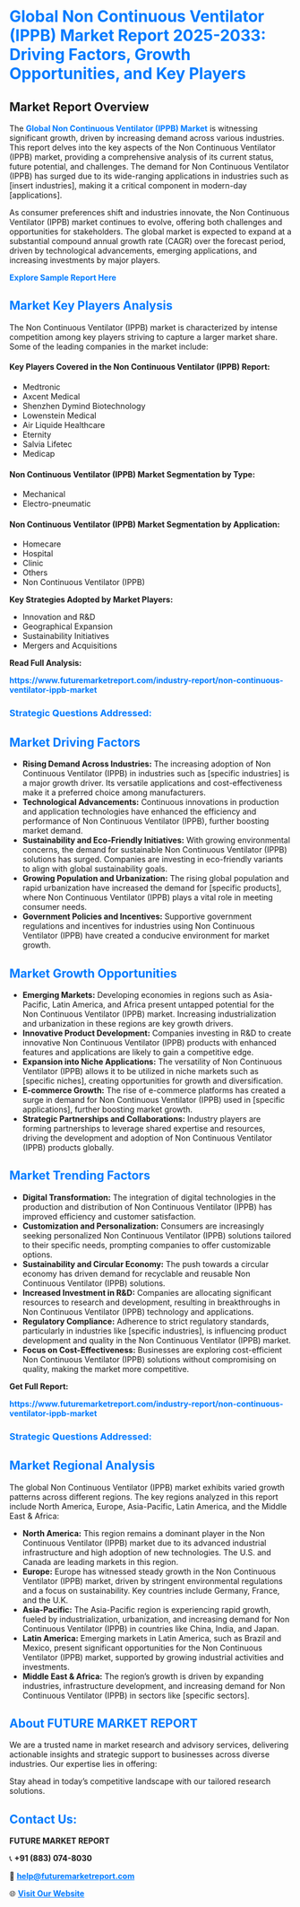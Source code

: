<h1 style="color: #007BFF;">Global Non Continuous Ventilator (IPPB) Market Report 2025-2033: Driving Factors, Growth Opportunities, and Key Players</h1>

<section id="overview">
<h2>Market Report Overview</h2>
<p>The <a href="https://www.futuremarketreport.com/industry-report/non-continuous-ventilator-ippb-market" style="color: #007BFF; text-decoration: none;"><strong>Global Non Continuous Ventilator (IPPB) Market</strong></a> is witnessing significant growth, driven by increasing demand across various industries. This report delves into the key aspects of the Non Continuous Ventilator (IPPB) market, providing a comprehensive analysis of its current status, future potential, and challenges. The demand for Non Continuous Ventilator (IPPB) has surged due to its wide-ranging applications in industries such as [insert industries], making it a critical component in modern-day [applications].</p>
<p>As consumer preferences shift and industries innovate, the Non Continuous Ventilator (IPPB) market continues to evolve, offering both challenges and opportunities for stakeholders. The global market is expected to expand at a substantial compound annual growth rate (CAGR) over the forecast period, driven by technological advancements, emerging applications, and increasing investments by major players.</p>
</section>

<section id="overview">
<p><a href="https://www.futuremarketreport.com/request-sample/reportId=123986" style="color: #007BFF; text-decoration: none;"><strong>Explore Sample Report Here</strong></a></p>
</section>

<section id="key-players">
<h2 style="color: #007BFF;">Market Key Players Analysis</h2>
<p>The Non Continuous Ventilator (IPPB) market is characterized by intense competition among key players striving to capture a larger market share. Some of the leading companies in the market include:</p>
<h4>Key Players Covered in the Non Continuous Ventilator (IPPB) Report:</h4>
<ul><li>Medtronic</li><li>Axcent Medical</li><li>Shenzhen Dymind Biotechnology</li><li>Lowenstein Medical</li><li>Air Liquide Healthcare</li><li>Eternity</li><li>Salvia Lifetec</li><li>Medicap</li></ul>
<h4>Non Continuous Ventilator (IPPB) Market Segmentation by Type:</h4>
<ul><li>Mechanical</li><li>Electro-pneumatic</li></ul>

<h4>Non Continuous Ventilator (IPPB) Market Segmentation by Application:</h4>
<ul><li>Homecare</li><li>Hospital</li><li>Clinic</li><li>Others</li><li>Non Continuous Ventilator (IPPB)</li></ul>
<p><strong>Key Strategies Adopted by Market Players:</strong></p>
<ul>
<li>Innovation and R&D</li>
<li>Geographical Expansion</li>
<li>Sustainability Initiatives</li>
<li>Mergers and Acquisitions</li>
</ul>
</section>

<section>
<p><strong>Read Full Analysis: </strong></p><a href="https://www.futuremarketreport.com/industry-report/non-continuous-ventilator-ippb-market" style="color: #007BFF; text-decoration: none;"><strong>https://www.futuremarketreport.com/industry-report/non-continuous-ventilator-ippb-market</strong></a>
<h3 style="color: #007BFF;">Strategic Questions Addressed:</h3>
</section>

<section id="driving-factors">
<h2 style="color: #007BFF;">Market Driving Factors</h2>
<ul>
<li><strong>Rising Demand Across Industries:</strong> The increasing adoption of Non Continuous Ventilator (IPPB) in industries such as [specific industries] is a major growth driver. Its versatile applications and cost-effectiveness make it a preferred choice among manufacturers.</li>
<li><strong>Technological Advancements:</strong> Continuous innovations in production and application technologies have enhanced the efficiency and performance of Non Continuous Ventilator (IPPB), further boosting market demand.</li>
<li><strong>Sustainability and Eco-Friendly Initiatives:</strong> With growing environmental concerns, the demand for sustainable Non Continuous Ventilator (IPPB) solutions has surged. Companies are investing in eco-friendly variants to align with global sustainability goals.</li>
<li><strong>Growing Population and Urbanization:</strong> The rising global population and rapid urbanization have increased the demand for [specific products], where Non Continuous Ventilator (IPPB) plays a vital role in meeting consumer needs.</li>
<li><strong>Government Policies and Incentives:</strong> Supportive government regulations and incentives for industries using Non Continuous Ventilator (IPPB) have created a conducive environment for market growth.</li>
</ul>
</section>

<section id="growth-opportunities">
<h2 style="color: #007BFF;">Market Growth Opportunities</h2>
<ul>
<li><strong>Emerging Markets:</strong> Developing economies in regions such as Asia-Pacific, Latin America, and Africa present untapped potential for the Non Continuous Ventilator (IPPB) market. Increasing industrialization and urbanization in these regions are key growth drivers.</li>
<li><strong>Innovative Product Development:</strong> Companies investing in R&D to create innovative Non Continuous Ventilator (IPPB) products with enhanced features and applications are likely to gain a competitive edge.</li>
<li><strong>Expansion into Niche Applications:</strong> The versatility of Non Continuous Ventilator (IPPB) allows it to be utilized in niche markets such as [specific niches], creating opportunities for growth and diversification.</li>
<li><strong>E-commerce Growth:</strong> The rise of e-commerce platforms has created a surge in demand for Non Continuous Ventilator (IPPB) used in [specific applications], further boosting market growth.</li>
<li><strong>Strategic Partnerships and Collaborations:</strong> Industry players are forming partnerships to leverage shared expertise and resources, driving the development and adoption of Non Continuous Ventilator (IPPB) products globally.</li>
</ul>
</section>

<section id="trending-factors">
<h2 style="color: #007BFF;">Market Trending Factors</h2>
<ul>
<li><strong>Digital Transformation:</strong> The integration of digital technologies in the production and distribution of Non Continuous Ventilator (IPPB) has improved efficiency and customer satisfaction.</li>
<li><strong>Customization and Personalization:</strong> Consumers are increasingly seeking personalized Non Continuous Ventilator (IPPB) solutions tailored to their specific needs, prompting companies to offer customizable options.</li>
<li><strong>Sustainability and Circular Economy:</strong> The push towards a circular economy has driven demand for recyclable and reusable Non Continuous Ventilator (IPPB) solutions.</li>
<li><strong>Increased Investment in R&D:</strong> Companies are allocating significant resources to research and development, resulting in breakthroughs in Non Continuous Ventilator (IPPB) technology and applications.</li>
<li><strong>Regulatory Compliance:</strong> Adherence to strict regulatory standards, particularly in industries like [specific industries], is influencing product development and quality in the Non Continuous Ventilator (IPPB) market.</li>
<li><strong>Focus on Cost-Effectiveness:</strong> Businesses are exploring cost-efficient Non Continuous Ventilator (IPPB) solutions without compromising on quality, making the market more competitive.</li>
</ul>
</section>

<section>
<p><strong>Get Full Report: </strong></p><a href="https://www.futuremarketreport.com/industry-report/non-continuous-ventilator-ippb-market" style="color: #007BFF; text-decoration: none;"><strong>https://www.futuremarketreport.com/industry-report/non-continuous-ventilator-ippb-market</strong></a>
<h3 style="color: #007BFF;">Strategic Questions Addressed:</h3>
</section>


<section id="regional-analysis">
<h2 style="color: #007BFF;">Market Regional Analysis</h2>
<p>The global Non Continuous Ventilator (IPPB) market exhibits varied growth patterns across different regions. The key regions analyzed in this report include North America, Europe, Asia-Pacific, Latin America, and the Middle East & Africa:</p>
<ul>
<li><strong>North America:</strong> This region remains a dominant player in the Non Continuous Ventilator (IPPB) market due to its advanced industrial infrastructure and high adoption of new technologies. The U.S. and Canada are leading markets in this region.</li>
<li><strong>Europe:</strong> Europe has witnessed steady growth in the Non Continuous Ventilator (IPPB) market, driven by stringent environmental regulations and a focus on sustainability. Key countries include Germany, France, and the U.K.</li>
<li><strong>Asia-Pacific:</strong> The Asia-Pacific region is experiencing rapid growth, fueled by industrialization, urbanization, and increasing demand for Non Continuous Ventilator (IPPB) in countries like China, India, and Japan.</li>
<li><strong>Latin America:</strong> Emerging markets in Latin America, such as Brazil and Mexico, present significant opportunities for the Non Continuous Ventilator (IPPB) market, supported by growing industrial activities and investments.</li>
<li><strong>Middle East & Africa:</strong> The region’s growth is driven by expanding industries, infrastructure development, and increasing demand for Non Continuous Ventilator (IPPB) in sectors like [specific sectors].</li>
</ul>
</section>

<footer>
<h2 style="color: #007BFF;">About FUTURE MARKET REPORT</h2>
<p>We are a trusted name in market research and advisory services, delivering actionable insights and strategic support to businesses across diverse industries. Our expertise lies in offering:</p>

<p>Stay ahead in today’s competitive landscape with our tailored research solutions.</p>

<h2 style="color: #007BFF;">Contact Us:</h2>
<p><strong>FUTURE MARKET REPORT</strong></p>
<p>📞 <strong>+91 (883) 074-8030</strong></p>
<p>📧 <strong><a href="mailto:help@futuremarketreport.com" style="color: #007BFF;">help@futuremarketreport.com</a></strong></p>
<p>🌐 <strong><a href="https://www.futuremarketreport.com/" style="color: #007BFF;">Visit Our Website</a></strong></p>
</footer>
